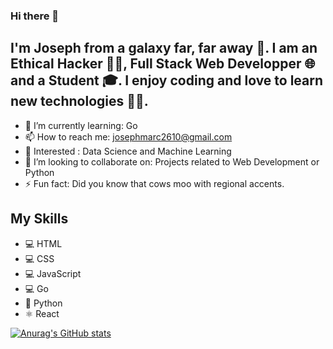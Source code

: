 ### Hi there 👋

## I'm Joseph from a galaxy far, far away 🌌. I am an Ethical Hacker 🐱‍💻, Full Stack Web Developper 🌐 and a Student 🎓. I enjoy coding and love to learn new technologies 👨‍💻.

- 🌱 I’m currently learning: Go
- 📫 How to reach me: josephmarc2610@gmail.com
- 👀 Interested : Data Science and Machine Learning
- 👯 I’m looking to collaborate on: Projects related to Web Development or Python
- ⚡ Fun fact: Did you know that cows moo with regional accents.

## My Skills
* 💻 HTML
* 💻 CSS
* 💻 JavaScript
* 💻 Go
* 🐍 Python
* ⚛ React

[![Anurag's GitHub stats](https://github-readme-stats.vercel.app/api?username=jmarcantony)](https://github.com/anuraghazra/github-readme-stats)


<!--
**jmarcantony/jmarcantony** is a ✨ _special_ ✨ repository because its `README.md` (this file) appears on your GitHub profile.

Here are some ideas to get you started:

- 🔭 I’m currently working on ...
- 🌱 I’m currently learning ...
- 👯 I’m looking to collaborate on ...
- 🤔 I’m looking for help with ...
- 💬 Ask me about ...
- 📫 How to reach me: ...
- 😄 Pronouns: ...
- ⚡ Fun fact: ...
-->
